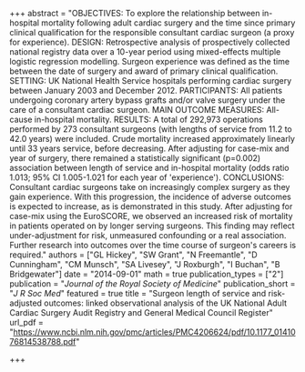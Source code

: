 +++
abstract = "OBJECTIVES: To explore the relationship between in-hospital mortality following adult cardiac surgery and the time since primary clinical qualification for the responsible consultant cardiac surgeon (a proxy for experience). DESIGN: Retrospective analysis of prospectively collected national registry data over a 10-year period using mixed-effects multiple logistic regression modelling. Surgeon experience was defined as the time between the date of surgery and award of primary clinical qualification. SETTING: UK National Health Service hospitals performing cardiac surgery between January 2003 and December 2012. PARTICIPANTS: All patients undergoing coronary artery bypass grafts and/or valve surgery under the care of a consultant cardiac surgeon. MAIN OUTCOME MEASURES: All-cause in-hospital mortality. RESULTS: A total of 292,973 operations performed by 273 consultant surgeons (with lengths of service from 11.2 to 42.0 years) were included. Crude mortality increased approximately linearly until 33 years service, before decreasing. After adjusting for case-mix and year of surgery, there remained a statistically significant (p=0.002) association between length of service and in-hospital mortality (odds ratio 1.013; 95% CI 1.005-1.021 for each year of 'experience'). CONCLUSIONS: Consultant cardiac surgeons take on increasingly complex surgery as they gain experience. With this progression, the incidence of adverse outcomes is expected to increase, as is demonstrated in this study. After adjusting for case-mix using the EuroSCORE, we observed an increased risk of mortality in patients operated on by longer serving surgeons. This finding may reflect under-adjustment for risk, unmeasured confounding or a real association. Further research into outcomes over the time course of surgeon's careers is required."
authors = ["GL Hickey", "SW Grant", "N Freemantle", "D Cunningham", "CM Munsch", "SA Livesey", "J Roxburgh", "I Buchan", "B Bridgewater"]
date = "2014-09-01"
math = true
publication_types = ["2"]
publication = "*Journal of the Royal Society of Medicine*"
publication_short = "*J R Soc Med*"
featured = true
title = "Surgeon length of service and risk-adjusted outcomes: linked observational analysis of the UK National Adult Cardiac Surgery Audit Registry and General Medical Council Register"
url_pdf = "https://www.ncbi.nlm.nih.gov/pmc/articles/PMC4206624/pdf/10.1177_0141076814538788.pdf"

+++

